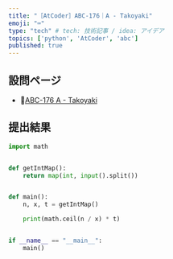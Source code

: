 ```yaml
---
title: "［AtCoder］ABC-176｜A - Takoyaki"
emoji: "⌨️"
type: "tech" # tech: 技術記事 / idea: アイデア
topics: ['python', 'AtCoder', 'abc']
published: true
---
```


## 設問ページ

- 🔗[ABC-176 A - Takoyaki](https://atcoder.jp/contests/abc176/tasks/abc176_a)

## 提出結果

```python
import math


def getIntMap():
    return map(int, input().split())


def main():
    n, x, t = getIntMap()

    print(math.ceil(n / x) * t)


if __name__ == "__main__":
    main()
```
